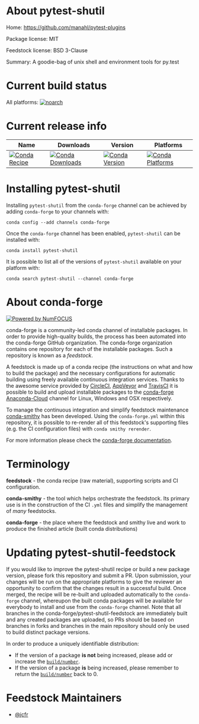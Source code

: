 <!--
# -*- mode: jinja -*-
-->

About pytest-shutil
===================

Home: https://github.com/manahl/pytest-plugins

Package license: MIT

Feedstock license: BSD 3-Clause

Summary: A goodie-bag of unix shell and environment tools for py.test



Current build status
====================

All platforms:
[![noarch](https://img.shields.io/circleci/project/github/conda-forge/pytest-shutil-feedstock/master.svg?label=noarch)](https://circleci.com/gh/conda-forge/pytest-shutil-feedstock)

Current release info
====================

| Name | Downloads | Version | Platforms |
| --- | --- | --- | --- |
| [![Conda Recipe](https://img.shields.io/badge/recipe-pytest--shutil-green.svg)](https://anaconda.org/conda-forge/pytest-shutil) | [![Conda Downloads](https://img.shields.io/conda/dn/conda-forge/pytest-shutil.svg)](https://anaconda.org/conda-forge/pytest-shutil) | [![Conda Version](https://img.shields.io/conda/vn/conda-forge/pytest-shutil.svg)](https://anaconda.org/conda-forge/pytest-shutil) | [![Conda Platforms](https://img.shields.io/conda/pn/conda-forge/pytest-shutil.svg)](https://anaconda.org/conda-forge/pytest-shutil) |

Installing pytest-shutil
========================

Installing `pytest-shutil` from the `conda-forge` channel can be achieved by adding `conda-forge` to your channels with:

```
conda config --add channels conda-forge
```

Once the `conda-forge` channel has been enabled, `pytest-shutil` can be installed with:

```
conda install pytest-shutil
```

It is possible to list all of the versions of `pytest-shutil` available on your platform with:

```
conda search pytest-shutil --channel conda-forge
```


About conda-forge
=================

[![Powered by NumFOCUS](https://img.shields.io/badge/powered%20by-NumFOCUS-orange.svg?style=flat&colorA=E1523D&colorB=007D8A)](http://numfocus.org)

conda-forge is a community-led conda channel of installable packages.
In order to provide high-quality builds, the process has been automated into the
conda-forge GitHub organization. The conda-forge organization contains one repository
for each of the installable packages. Such a repository is known as a *feedstock*.

A feedstock is made up of a conda recipe (the instructions on what and how to build
the package) and the necessary configurations for automatic building using freely
available continuous integration services. Thanks to the awesome service provided by
[CircleCI](https://circleci.com/), [AppVeyor](https://www.appveyor.com/)
and [TravisCI](https://travis-ci.org/) it is possible to build and upload installable
packages to the [conda-forge](https://anaconda.org/conda-forge)
[Anaconda-Cloud](https://anaconda.org/) channel for Linux, Windows and OSX respectively.

To manage the continuous integration and simplify feedstock maintenance
[conda-smithy](https://github.com/conda-forge/conda-smithy) has been developed.
Using the ``conda-forge.yml`` within this repository, it is possible to re-render all of
this feedstock's supporting files (e.g. the CI configuration files) with ``conda smithy rerender``.

For more information please check the [conda-forge documentation](https://conda-forge.org/docs/).

Terminology
===========

**feedstock** - the conda recipe (raw material), supporting scripts and CI configuration.

**conda-smithy** - the tool which helps orchestrate the feedstock.
                   Its primary use is in the construction of the CI ``.yml`` files
                   and simplify the management of *many* feedstocks.

**conda-forge** - the place where the feedstock and smithy live and work to
                  produce the finished article (built conda distributions)


Updating pytest-shutil-feedstock
================================

If you would like to improve the pytest-shutil recipe or build a new
package version, please fork this repository and submit a PR. Upon submission,
your changes will be run on the appropriate platforms to give the reviewer an
opportunity to confirm that the changes result in a successful build. Once
merged, the recipe will be re-built and uploaded automatically to the
`conda-forge` channel, whereupon the built conda packages will be available for
everybody to install and use from the `conda-forge` channel.
Note that all branches in the conda-forge/pytest-shutil-feedstock are
immediately built and any created packages are uploaded, so PRs should be based
on branches in forks and branches in the main repository should only be used to
build distinct package versions.

In order to produce a uniquely identifiable distribution:
 * If the version of a package **is not** being increased, please add or increase
   the [``build/number``](https://conda.io/docs/user-guide/tasks/build-packages/define-metadata.html#build-number-and-string).
 * If the version of a package **is** being increased, please remember to return
   the [``build/number``](https://conda.io/docs/user-guide/tasks/build-packages/define-metadata.html#build-number-and-string)
   back to 0.

Feedstock Maintainers
=====================

* [@jcfr](https://github.com/jcfr/)

